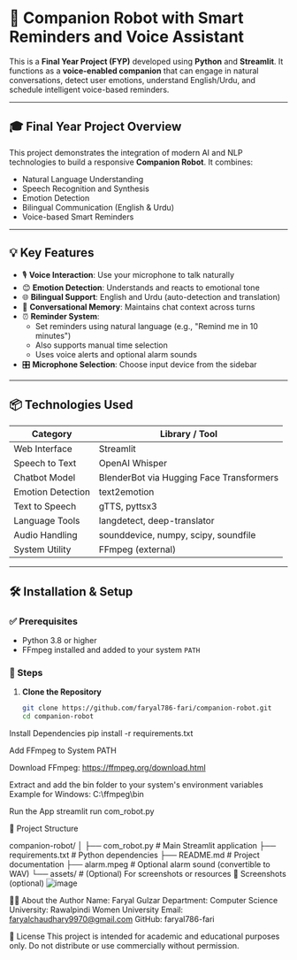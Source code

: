 # 🤖 Companion Robot with Smart Reminders and Voice Assistant

This is a **Final Year Project (FYP)** developed using **Python** and **Streamlit**. It functions as a **voice-enabled companion** that can engage in natural conversations, detect user emotions, understand English/Urdu, and schedule intelligent voice-based reminders.

---

## 🎓 Final Year Project Overview

This project demonstrates the integration of modern AI and NLP technologies to build a responsive **Companion Robot**. It combines:

- Natural Language Understanding
- Speech Recognition and Synthesis
- Emotion Detection
- Bilingual Communication (English & Urdu)
- Voice-based Smart Reminders

---

## 💡 Key Features

- 🎙️ **Voice Interaction**: Use your microphone to talk naturally
- 😊 **Emotion Detection**: Understands and reacts to emotional tone
- 🌐 **Bilingual Support**: English and Urdu (auto-detection and translation)
- 🔁 **Conversational Memory**: Maintains chat context across turns
- ⏰ **Reminder System**:
  - Set reminders using natural language (e.g., "Remind me in 10 minutes")
  - Also supports manual time selection
  - Uses voice alerts and optional alarm sounds
- 🎛️ **Microphone Selection**: Choose input device from the sidebar

---

## 📦 Technologies Used

| Category         | Library / Tool                         |
|------------------|----------------------------------------|
| Web Interface    | Streamlit                              |
| Speech to Text   | OpenAI Whisper                         |
| Chatbot Model    | BlenderBot via Hugging Face Transformers |
| Emotion Detection| text2emotion                           |
| Text to Speech   | gTTS, pyttsx3                           |
| Language Tools   | langdetect, deep-translator            |
| Audio Handling   | sounddevice, numpy, scipy, soundfile   |
| System Utility   | FFmpeg (external)                      |

---

## 🛠️ Installation & Setup

### ✅ Prerequisites

- Python 3.8 or higher
- FFmpeg installed and added to your system `PATH`

### 🔧 Steps

1. **Clone the Repository**

   ```bash
   git clone https://github.com/faryal786-fari/companion-robot.git
   cd companion-robot
Install Dependencies
pip install -r requirements.txt

Add FFmpeg to System PATH

Download FFmpeg: https://ffmpeg.org/download.html

Extract and add the bin folder to your system's environment variables
Example for Windows: C:\ffmpeg\bin

Run the App
streamlit run com_robot.py

📁 Project Structure

companion-robot/
│
├── com_robot.py         # Main Streamlit application
├── requirements.txt     # Python dependencies
├── README.md            # Project documentation
├── alarm.mpeg           # Optional alarm sound (convertible to WAV)
└── assets/              # (Optional) For screenshots or resources
📸 Screenshots (optional)
![image](https://github.com/user-attachments/assets/933ad3cc-0128-4a80-a2b9-7c1f8b7717ba)


🙋‍♀️ About the Author
Name: Faryal Gulzar
Department: Computer Science
University: Rawalpindi Women University
Email: faryalchaudhary9970@gmail.com
GitHub: faryal786-fari

📜 License
This project is intended for academic and educational purposes only.
Do not distribute or use commercially without permission.
